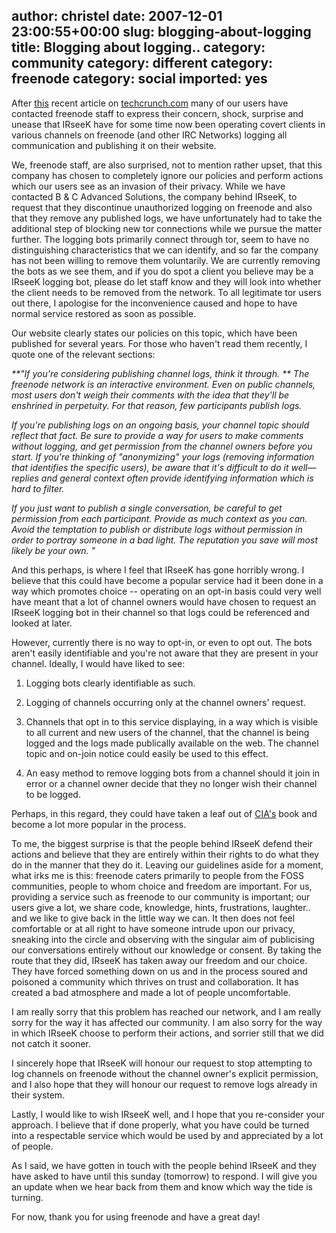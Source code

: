 author: christel
date: 2007-12-01 23:00:55+00:00
slug: blogging-about-logging
title: Blogging about logging..
category: community
category: different
category: freenode
category: social
imported: yes
---
After [this](http://www.techcrunch.com/2007/11/30/will-irseek-have-a-chilling-effect-on-irc-chat/) recent article on [techcrunch.com](http://www.techcrunch.com) many of our users have contacted freenode staff to express their concern, shock, surprise and unease that IRseeK have for some time now been operating covert clients in various channels on freenode (and other IRC Networks) logging all communication and publishing it on their website.

We, freenode staff, are also surprised, not to mention rather upset, that this company has chosen to completely ignore our policies and perform actions which our users see as an invasion of their privacy. While we have contacted B & C Advanced Solutions, the company behind IRseeK, to request that they discontinue unauthorized logging on freenode and also that they remove any published logs, we have unfortunately had to take the additional step of blocking new tor connections while we pursue the matter further. The logging bots primarily connect through tor, seem to have no distinguishing characteristics that we can identify, and so far the company has not been willing to remove them voluntarily. We are currently removing the bots as we see them, and if you do spot a client you believe may be a IRseeK logging bot, please do let staff know and they will look into whether the client needs to be removed from the network. To all legitimate tor users out there, I apologise for the inconvenience caused and hope to have normal service restored as soon as possible.

Our website clearly states our policies on this topic, which have been published for several years. For those who haven't read them recently, I quote one of the relevant sections:

_**"If you're considering publishing channel logs,       think it through.     **          The freenode network is an interactive     environment.  Even on public channels, most users don't weigh their     comments with the idea that they'll be enshrined in perpetuity. For that     reason, few participants publish logs._

_If you're publishing logs on an ongoing basis, your channel topic should     reflect that fact. Be sure to provide a way for users to make comments     without logging, and get permission from the channel owners before you     start.  If you're thinking of "anonymizing" your logs (removing     information that identifies the specific users), be aware that it's     difficult to do it well—replies and general context often provide     identifying information which is hard to filter._

_If you just want to publish a single conversation, be careful to get     permission from each participant. Provide as much context as you can.      Avoid the temptation to publish or distribute logs without permission in     order to portray someone in a bad light. The reputation you save will     most likely be your own.              "_

And this perhaps, is where I feel that IRseeK has gone horribly wrong. I believe that this could have become a popular service had it been done in a way which promotes choice -- operating on an opt-in basis could very well have meant that a lot of channel owners would have chosen to request an IRseeK logging bot in their channel so that logs could be referenced and looked at later.

However, currently there is no way to opt-in, or even to opt out. The bots aren't easily identifiable and you're not aware that they are present in your channel. Ideally, I would have liked to see:



	
  1. Logging bots clearly identifiable as such.

	
  2. Logging of channels occurring only at the channel owners' request.

	
  3. Channels that opt in to this service displaying, in a way which is visible to all current and new users of the channel, that the channel is being logged and the logs made publically available on the web. The channel topic and on-join notice could easily be used to this effect.

	
  4. An easy method to remove logging bots from a channel should it join in error or a channel owner decide that they no longer wish their channel to be logged.


Perhaps, in this regard, they could have taken a leaf out of [CIA's](http://www.cia.vc) book and become a lot more popular in the process.

To me, the biggest surprise is that the people behind IRseeK defend their actions and believe that they are entirely within their rights to do what they do in the manner that they do it. Leaving our guidelines aside for a moment, what irks me is this: freenode caters primarily to people from the FOSS communities, people to whom choice and freedom are important. For us, providing a service such as freenode to our community is important; our users give a lot, we share code, knowledge, hints, frustrations, laughter..  and we like to give back in the little way we can. It then does not feel comfortable or at all right to have someone intrude upon our privacy, sneaking into the circle and observing with the singular aim of publicising our conversations entirely without our knowledge or consent. By taking the route that they did, IRseeK has taken away our freedom and our choice. They have forced something down on us and in the process soured and poisoned a community which thrives on trust and collaboration. It has created a bad atmosphere and made a lot of people uncomfortable.

I am really sorry that this problem has reached our network, and I am really sorry for the way it has affected our community. I am also sorry for the way in which IRseeK choose to perform their actions, and sorrier still that we did not catch it sooner.

I sincerely hope that IRseeK will honour our request to stop attempting to log channels on freenode without the channel owner's explicit permission, and I also hope that they will honour our request to remove logs already in their system.

Lastly, I would like to wish IRseeK well, and I hope that you re-consider your approach. I believe that if done properly, what you have could be turned into a respectable service which would be used by and appreciated by a lot of people.

As I said, we have gotten in touch with the people behind IRseeK and they have asked to have until this sunday (tomorrow) to respond. I will give you an update when we hear back from them and know which way the tide is turning.

For now, thank you for using freenode and have a great day!
